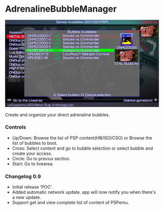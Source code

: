 # AdrenalineBubbleManager

![header](preview.jpg)

Create and organize your direct adrenaline bubbles.

### Controls ###
- Up/Down: Browse the list of PSP content(HB/ISO/CSO) or Browse the list of bubbles to boot.
- Cross: Select content and go to bubble selection or select bubble and create your access.
- Circle: Go to previus section.
- Start: Go to livearea.

### Changelog 0.9 ###
- Initial release 'POC'.
- Added automatic network update. app will now notify you when there's a new update.
- Support get and view complete list of content of PSPemu.
